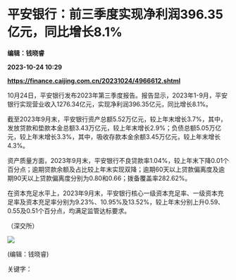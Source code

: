 # 平安银行：前三季度实现净利润396.35亿元，同比增长8.1%
**编辑：钱晓睿**

**2023-10-24 10:29**

**https://finance.caijing.com.cn/20231024/4966612.shtml**

10月24日，平安银行发布2023年第三季度报告。报告显示，2023年1-9月，平安银行实现营业收入1276.34亿元，实现净利润396.35亿元，同比增长8.1%。

截至2023年9月末，平安银行资产总额5.52万亿元，较上年末增长3.7%，其中，发放贷款和垫款本金总额3.43万亿元，较上年末增长2.9%；负债总额5.05万亿元，较上年末增长3.3%，其中，吸收存款本金余额3.45万亿元，较上年末增长4.3%。

资产质量方面，2023年9月末，平安银行不良贷款率1.04%，较上年末下降0.01个百分点；逾期贷款余额及占比较上年末实现双降；逾期60天以上贷款偏离度及逾期90天以上贷款偏离度分别为0.80和0.66；拨备覆盖率282.62%。

在资本充足水平上，2023年9月末，平安银行核心一级资本充足率、一级资本充足率及资本充足率分别为9.23%、10.95%及13.52%，较上年末分别上升0.59、0.55及0.51个百分点，均满足监管达标要求。

（深交所）

![](https://tx1.cdn.caijing.com.cn/2014-03-27/114048455.jpg)

(编辑：钱晓睿)

关键字：